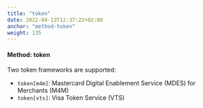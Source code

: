 ```yaml
---
title: "token"
date: 2022-04-13T12:37:22+02:00
anchor: "method-token"
weight: 135
---
```

#### Method: token

Two token frameworks are supported:

* `token[m4m]`: Mastercard Digital Enablement Service (MDES) for Merchants (M4M)
* `token[vts]`: Visa Token Service (VTS)
